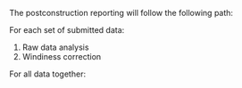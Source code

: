 The postconstruction reporting will follow the following path:

For each set of submitted data:

1. Raw data analysis
2. Windiness correction

For all data together:
